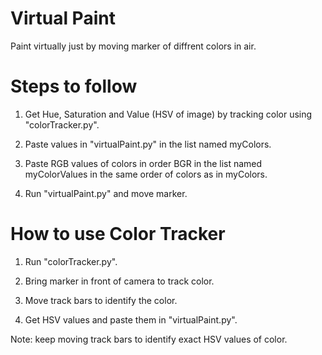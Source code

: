 # Virtual Paint
Paint virtually just by moving marker of diffrent colors in air.

# Steps to follow
1. Get Hue, Saturation and Value (HSV of image) by tracking color using "colorTracker.py".

2. Paste values in "virtualPaint.py" in the list named myColors.

3. Paste RGB values of colors in order BGR in the list named myColorValues in the same order of colors as in myColors.

4. Run "virtualPaint.py" and move marker.

# How to use Color Tracker
1. Run "colorTracker.py".

2. Bring marker in front of camera to track color.

3. Move track bars to identify the color.

4. Get HSV values and paste them in "virtualPaint.py".

Note: keep moving track bars to identify exact HSV values of color.
